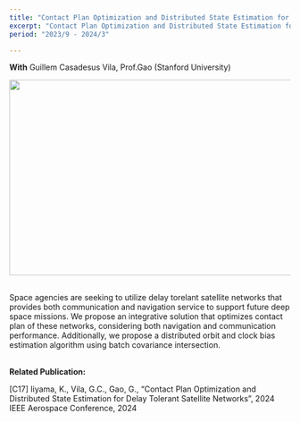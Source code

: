 ```yaml
---
title: "Contact Plan Optimization and Distributed State Estimation for Delay Torelant Satellite Network"
excerpt: "Contact Plan Optimization and Distributed State Estimation for Delay Torelant Satellite Network"
period: "2023/9 - 2024/3"

---
```

**With** Guillem Casadesus Vila, Prof.Gao (Stanford University) <br>

<div style="text-align: center;">
<img src = "https://dl.dropboxusercontent.com/s/ta4j6lxskybttmoj5aec7/scheduling_pareto.png?rlkey=r31fq6u95fupo4vj9mlrcqonh&st=j990cj19&dl=0"
style="height: 350px; width:600px;">
</div>
<br>
<div style="text-align: center;">
</div>

Space agencies are seeking to utilize delay torelant satellite networks that provides both communication and navigation service to support future deep space missions. We propose an integrative solution that optimizes contact plan of these networks, considering both navigation and communication performance. Additionally, we propose a distributed orbit and clock bias estimation algorithm using batch covariance intersection. <br><br>

**Related Publication:** 

[C17] Iiyama, K., Vila, G.C., Gao, G., “Contact Plan Optimization and Distributed State Estimation for Delay Tolerant Satellite Networks”, 2024 IEEE Aerospace Conference, 2024